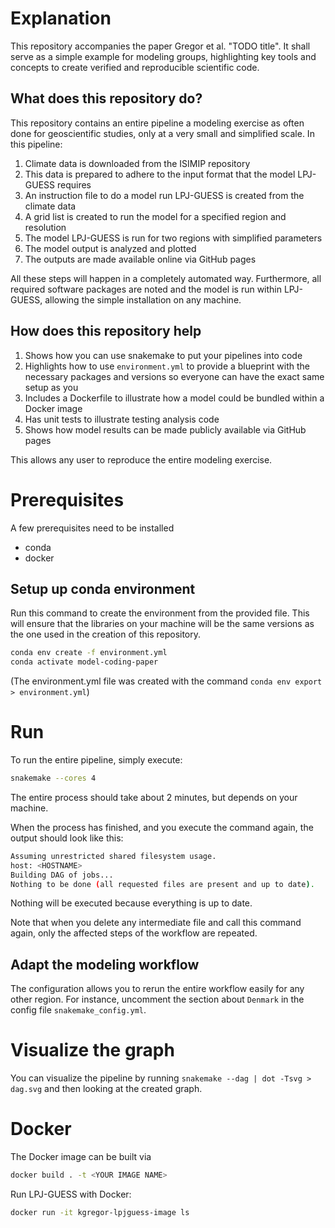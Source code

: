 # Explanation

This repository accompanies the paper Gregor et al. "TODO title". It shall serve as a simple example for modeling groups, highlighting key tools and concepts to create verified and reproducible scientific code.

## What does this repository do?

This repository contains an entire pipeline a modeling exercise as often done for geoscientific studies, only at a very small and simplified scale.
In this pipeline:
1. Climate data is downloaded from the ISIMIP repository 
2. This data is prepared to adhere to the input format that the model LPJ-GUESS requires
3. An instruction file to do a model run LPJ-GUESS is created from the climate data
4. A grid list is created to run the model for a specified region and resolution
5. The model LPJ-GUESS is run for two regions with simplified parameters
6. The model output is analyzed and plotted
7. The outputs are made available online via GitHub pages

All these steps will happen in a completely automated way.
Furthermore, all required software packages are noted and the model is run within LPJ-GUESS, allowing the simple installation on any machine.

## How does this repository help

1. Shows how you can use snakemake to put your pipelines into code
2. Highlights how to use `environment.yml` to provide a blueprint with the necessary packages and versions so everyone can have the exact same setup as you
3. Includes a Dockerfile to illustrate how a model could be bundled within a Docker image
4. Has unit tests to illustrate testing analysis code
5. Shows how model results can be made publicly available via GitHub pages

This allows any user to reproduce the entire modeling exercise.

# Prerequisites

A few prerequisites need to be installed
- conda
- docker

## Setup up conda environment

Run this command to create the environment from the provided file. This will ensure that the libraries on your machine will be the same versions as the one used in the creation of this repository.
```bash
conda env create -f environment.yml
conda activate model-coding-paper
```
(The environment.yml file was created with the command `conda env export > environment.yml`)

# Run

To run the entire pipeline, simply execute:
```bash
snakemake --cores 4
```
The entire process should take about 2 minutes, but depends on your machine.

When the process has finished, and you execute the command again, the output should look like this:
```bash
Assuming unrestricted shared filesystem usage.
host: <HOSTNAME>
Building DAG of jobs...
Nothing to be done (all requested files are present and up to date).
```
Nothing will be executed because everything is up to date.

Note that when you delete any intermediate file and call this command again, only the affected steps of the workflow are repeated.

## Adapt the modeling workflow

The configuration allows you to rerun the entire workflow easily for any other region. For instance, uncomment the section about `Denmark` in the config file `snakemake_config.yml`.

# Visualize the graph

You can visualize the pipeline by running `snakemake --dag | dot -Tsvg > dag.svg` and then looking at the created graph.



# Docker

The Docker image can be built via
```bash
docker build . -t <YOUR IMAGE NAME>
```

Run LPJ-GUESS with Docker:
```bash
docker run -it kgregor-lpjguess-image ls
```